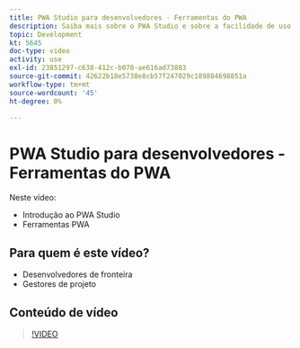 ```yaml
---
title: PWA Studio para desenvolvedores - Ferramentas do PWA
description: Saiba mais sobre o PWA Studio e sobre a facilidade de uso das ferramentas do PWA Studio.
topic: Development
kt: 5645
doc-type: video
activity: use
exl-id: 23851297-c638-412c-b070-ae616ad73883
source-git-commit: 42622b18e5738e8cb57f247029c189884698851a
workflow-type: tm+mt
source-wordcount: '45'
ht-degree: 0%

---
```


# PWA Studio para desenvolvedores - Ferramentas do PWA

Neste vídeo:

- Introdução ao PWA Studio
- Ferramentas PWA

## Para quem é este vídeo?

- Desenvolvedores de fronteira
- Gestores de projeto

## Conteúdo de vídeo

>[!VIDEO](https://video.tv.adobe.com/v/35716?quality=12&learn=on)
